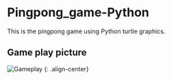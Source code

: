 # Pingpong_game-Python

This is the pingpong game using Python turtle graphics.

## Game play picture

![Gameplay](https://github.com/ijaejun1025/Pingpong_game-Python/assets/154036705/582d76ab-24ee-4359-8683-133482662e63) {: .align-center}
